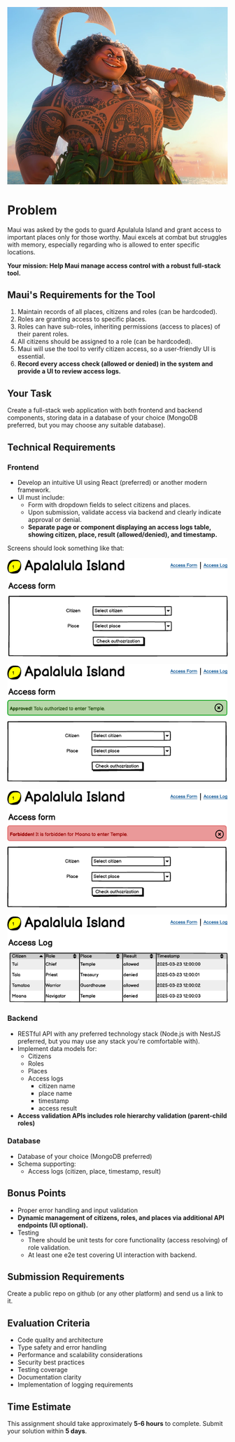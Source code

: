 ![Maui](assets/maui.webp)

# Problem

Maui was asked by the gods to guard Apulalula Island and grant access to important places only for those worthy. Maui excels at combat but struggles with memory, especially regarding who is allowed to enter specific locations.

**Your mission: Help Maui manage access control with a robust full-stack tool.**

## Maui's Requirements for the Tool

1. Maintain records of all places, citizens and roles (can be hardcoded).
2. Roles are granting access to specific places.
3. Roles can have sub-roles, inheriting permissions (access to places) of their parent roles.
4. All citizens should be assigned to a role (can be hardcoded).
5. Maui will use the tool to verify citizen access, so a user-friendly UI is essential.
6. **Record every access check (allowed or denied) in the system and provide a UI to review access logs.**

## Your Task

Create a full-stack web application with both frontend and backend components, storing data in a database of your choice (MongoDB preferred, but you may choose any suitable database).

## Technical Requirements

### Frontend
- Develop an intuitive UI using React (preferred) or another modern framework.
- UI must include:
  - Form with dropdown fields to select citizens and places.
  - Upon submission, validate access via backend and clearly indicate approval or denial.
  - **Separate page or component displaying an access logs table, showing citizen, place, result (allowed/denied), and timestamp.**

Screens should look something like that:

![form](assets/access-form.png)

![submission-success](assets/access-approved.png)

![submission-failure](assets/access-denied.png)

![logs](assets/access-log.png)


### Backend
- RESTful API with any preferred technology stack (Node.js with NestJS preferred, but you may use any stack you're comfortable with).
- Implement data models for:
   - Citizens
   - Roles
   - Places
   - Access logs
     - citizen name
     - place name
     - timestamp
     - access result
- **Access validation APIs includes role hierarchy validation (parent-child roles)**

### Database
- Database of your choice (MongoDB preferred)
- Schema supporting:
  - Access logs (citizen, place, timestamp, result)

## Bonus Points
- Proper error handling and input validation
- **Dynamic management of citizens, roles, and places via additional API endpoints (UI optional).**
- Testing
  - There should be unit tests for core functionality (access resolving) of role validation.
  - At least one e2e test covering UI interaction with backend.

## Submission Requirements
Create a public repo on github (or any other platform) and send us a link to it.

## Evaluation Criteria
- Code quality and architecture
- Type safety and error handling
- Performance and scalability considerations
- Security best practices
- Testing coverage
- Documentation clarity
- Implementation of logging requirements

## Time Estimate
This assignment should take approximately **5-6 hours** to complete. Submit your solution within **5 days**.
